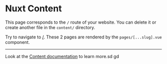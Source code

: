# Nuxt Content

This page corresponds to the `/` route of your website. You can delete it or create another file in the `content/` directory.

Try to navigate to [/](/). These 2 pages are rendered by the `pages/[...slug].vue` component.

---

Look at the [Content documentation](https://content.nuxtjs.org/) to learn more.sd gd 
